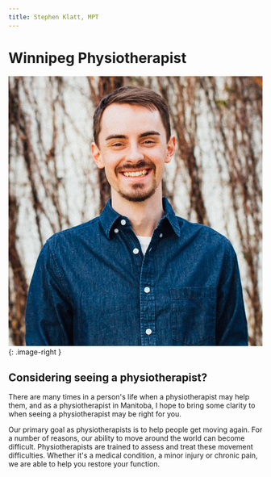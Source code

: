 ```yaml
---
title: Stephen Klatt, MPT 
---
```

# Winnipeg Physiotherapist

![Stephen Klatt, MPT](https://raw.githubusercontent.com/klattphysio/klattphysio.github.io/master/_pictures/StephenPortrait.png "Stephen Klatt, MPT"){: .image-right }

## Considering seeing a physiotherapist?

There are many times in a person's life when a physiotherapist may help them, and as a physiotherapist in Manitoba, I hope to bring some clarity to when seeing a physiotherapist may be right for you. 

Our primary goal as physiotherapists is to help people get moving again. For a number of reasons, our ability to move around the world can become difficult. Physiotherapists are trained to assess and treat these movement difficulties. Whether it's a medical condition, a minor injury or chronic pain, we are able to help you restore your function. 
